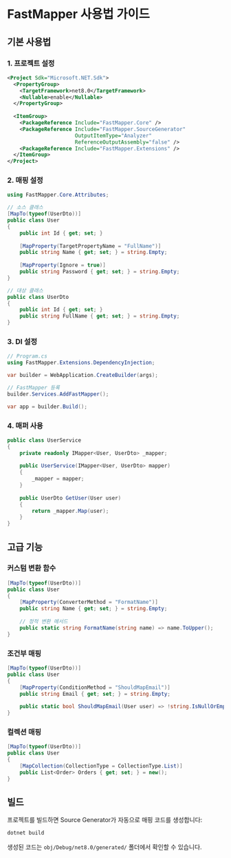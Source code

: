 # FastMapper 사용법 가이드

## 기본 사용법

### 1. 프로젝트 설정

```xml
<Project Sdk="Microsoft.NET.Sdk">
  <PropertyGroup>
    <TargetFramework>net8.0</TargetFramework>
    <Nullable>enable</Nullable>
  </PropertyGroup>
  
  <ItemGroup>
    <PackageReference Include="FastMapper.Core" />
    <PackageReference Include="FastMapper.SourceGenerator" 
                      OutputItemType="Analyzer" 
                      ReferenceOutputAssembly="false" />
    <PackageReference Include="FastMapper.Extensions" />
  </ItemGroup>
</Project>
```

### 2. 매핑 설정

```csharp
using FastMapper.Core.Attributes;

// 소스 클래스
[MapTo(typeof(UserDto))]
public class User
{
    public int Id { get; set; }
    
    [MapProperty(TargetPropertyName = "FullName")]
    public string Name { get; set; } = string.Empty;
    
    [MapProperty(Ignore = true)]
    public string Password { get; set; } = string.Empty;
}

// 대상 클래스
public class UserDto
{
    public int Id { get; set; }
    public string FullName { get; set; } = string.Empty;
}
```

### 3. DI 설정

```csharp
// Program.cs
using FastMapper.Extensions.DependencyInjection;

var builder = WebApplication.CreateBuilder(args);

// FastMapper 등록
builder.Services.AddFastMapper();

var app = builder.Build();
```

### 4. 매퍼 사용

```csharp
public class UserService
{
    private readonly IMapper<User, UserDto> _mapper;
    
    public UserService(IMapper<User, UserDto> mapper)
    {
        _mapper = mapper;
    }
    
    public UserDto GetUser(User user)
    {
        return _mapper.Map(user);
    }
}
```

## 고급 기능

### 커스텀 변환 함수

```csharp
[MapTo(typeof(UserDto))]
public class User
{
    [MapProperty(ConverterMethod = "FormatName")]
    public string Name { get; set; } = string.Empty;
    
    // 정적 변환 메서드
    public static string FormatName(string name) => name.ToUpper();
}
```

### 조건부 매핑

```csharp
[MapTo(typeof(UserDto))]
public class User
{
    [MapProperty(ConditionMethod = "ShouldMapEmail")]
    public string Email { get; set; } = string.Empty;
    
    public static bool ShouldMapEmail(User user) => !string.IsNullOrEmpty(user.Email);
}
```

### 컬렉션 매핑

```csharp
[MapTo(typeof(UserDto))]
public class User
{
    [MapCollection(CollectionType = CollectionType.List)]
    public List<Order> Orders { get; set; } = new();
}
```

## 빌드

프로젝트를 빌드하면 Source Generator가 자동으로 매핑 코드를 생성합니다:

```bash
dotnet build
```

생성된 코드는 `obj/Debug/net8.0/generated/` 폴더에서 확인할 수 있습니다.
